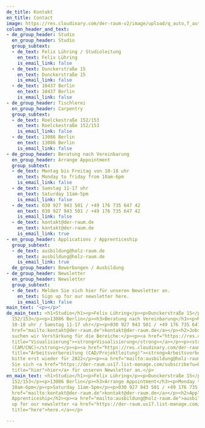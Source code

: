 ```yaml
---
de_title: Kontakt
en_title: Contact
image: https://res.cloudinary.com/der-raum-v2/image/upload/q_auto,f_auto,dpr_auto/v1614947617/DER-RAUM-Kueche-Holz-Lamellen-Kitchen_njsnwg_u2ydip.jpg
column_header_and_text:
- de_group_header: Studio
  en_group_header: Studio
  group_subtext:
  - de_text: Felix Lühring / Studioleitung
    en_text: Felix Lühring
    is_email_link: false
  - de_text: Dunckerstraße 15
    en_text: Dunckerstraße 15
    is_email_link: false
  - de_text: 10437 Berlin
    en_text: 10437 Berlin
    is_email_link: false
- de_group_header: Tischlerei
  en_group_header: Carpentry
  group_subtext:
  - de_text: Roelckestraße 152/153
    en_text: Roelckestraße 152/153
    is_email_link: false
  - de_text: 13086 Berlin
    en_text: 13086 Berlin
    is_email_link: false
- de_group_header: Beratung nach Vereinbarung
  en_group_header: Arrange Appointment
  group_subtext:
  - de_text: Montag bis Freitag von 10-18 uhr
    en_text: Monday to friday from 10am-6pm
    is_email_link: false
  - de_text: Samstag 11-17 uhr
    en_text: Saturday 11am-5pm
    is_email_link: false
  - de_text: 030 927 943 501 / +49 176 735 647 42
    en_text: 030 927 943 501 / +49 176 735 647 42
    is_email_link: false
  - de_text: kontakt@der-raum.de
    en_text: kontakt@der-raum.de
    is_email_link: true
- en_group_header: Applications / Apprenticeship
  group_subtext:
  - de_text: ausbildung@holz-raum.de
    en_text: ausbildung@holz-raum.de
    is_email_link: true
  de_group_header: Bewerbungen / Ausbildung
- de_group_header: Newsletter
  en_group_header: Newsletter
  group_subtext:
  - de_text: Melden Sie sich hier für unseren Newsletter an.
    en_text: Sign up for our newsletter here.
    is_email_link: false
main_text: "<p></p>"
de_main_text: <h1>Studio</h1><p>Felix Lühring</p><p>Dunckerstraße 15</p><p>10437 Berlin</p><h2>Tischlerei</h2><p>Roelckestraße
  152/153</p><p>13086 Berlin</p><h3>Beratung nach Vereinbarung</h3><p>Montag bis Freitag
  10-18 uhr / Samstag 11-17 uhr</p><p>030 927 943 501 / +49 176 735 647 42</p><p><a
  href="mailto:kontakt@der-raum.de">kontakt@der-raum.de</a></p><h2>Jobs / Ausbildung</h2><p>Akuell
  suchen wir Verstärkung für die Bereiche:</p><p><a href="https://res.cloudinary.com/der-raum-v2/image/upload/v1619111714/Visualisierung-Bauzeichner_srz8si.jpg"
  title="Visualisierung"><strong>Visualisierung</strong></a></p><p><strong>Arbeitsvorbereitung
  (CAM/CNC)</strong></p><p><a href="https://res.cloudinary.com/der-raum-v2/image/upload/v1619529703/Projektleitung_Arbeitsvorbereitung_oqmmil.jpg"
  title="Arbeitsvorbereitung (CAD/Projektleitung)"><strong>Arbeitsvorbereitung (CAD/Projektleitung)</strong></a></p><p>Azubi-Bewerbungen
  bitte erst wieder für 2022</p><p><a href="mailto:ausbildung@holz-raum.de">ausbildung@holz-raum.de</a></p><h2>Newsletter</h2><p>Melden
  Sie sich <a href="https://der-raum.us17.list-manage.com/subscribe?u=b32a0040ceab7ef9b05439b54&amp;id=e3edf14ae1"
  title="hier">hier</a> für unseren Newsletter an.</p>
en_main_text: <h1>Studio</h1><p>Felix Lühring</p><p>Dunckerstraße 15</p><p>10437 Berlin</p><h2>Carpentry</h2><p>Roelckestraße
  152/153</p><p>13086 Berlin</p><h3>Arrange Appointment</h3><p>Monday to friday from
  10am-6pm</p><p>Saturday 11am-5pm</p><p>030 927 943 501 / +49 176 735 647 42</p><p><a
  href="mailto:kontakt@der-raum.de">kontakt@der-raum.de</a></p><h2>Applications /
  Apprenticeship</h2><p><a href="mailto:ausbildung@holz-raum.de">ausbildung@holz-raum.de</a></p><h2>Newsletter</h2><p>Sign
  up for our newsletter <a href="https://der-raum.us17.list-manage.com/subscribe?u=b32a0040ceab7ef9b05439b54&amp;id=e3edf14ae1"
  title="here">here.</a></p>

---
```


